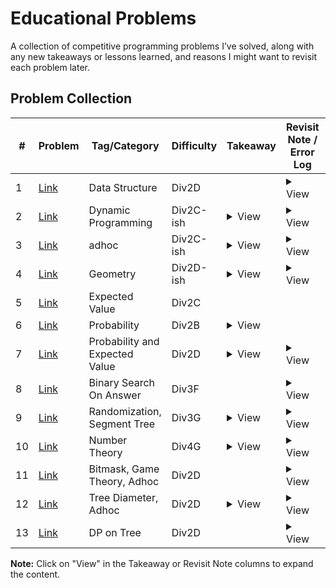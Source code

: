 # Educational Problems

A collection of competitive programming problems I’ve solved, along with any new takeaways or lessons learned, and reasons I might want to revisit each problem later.

## Problem Collection

| # | Problem | Tag/Category | Difficulty | Takeaway | Revisit Note / Error Log | Code Link |
|---|-------------|--------------|------------|----------|--------------------------|-----------|
| 1 | [Link](https://codeforces.com/contest/2102/problem/D) | Data Structure | Div2D |  | <details><summary>View</summary>Parity dependency with inversion count</details> | [Solution](./codes/solution1.cpp) |
| 2 | [Link](https://atcoder.jp/contests/arc087/tasks/arc087_b) | Dynamic Programming | Div2C-ish | <details><summary>View</summary>Multi Dimensional problems can be reduced to single dimensions if they or the operations on them are independent.</details> | <details><summary>View</summary>recall the negative value shift</details> | [Solution](./codes/solution2.cpp) |
| 3 | [Link](https://atcoder.jp/contests/arc092/tasks/arc092_a) | adhoc | Div2C-ish | <details><summary>View</summary>In set<int, greater<int>>, the upper bound and lower bound functions act reverse. For example, lower bound returns the largest element less that or equal</details> | <details><summary>View</summary>recall the sorting based on x and left to right sweep with set maintainances</details> | [Solution](./codes/solution3.cpp) |
| 4 | [Link](https://cses.fi/problemset/task/2192/) | Geometry | Div2D-ish | <details><summary>View</summary>The Ray Casting algorithm is used for Point-in-Polygon. The key is the 'General Position' principle: use a slightly tilted ray (e.g., to a point like {x+1, large_y}) to avoid ambiguous edge cases like hitting a vertex or a perfectly vertical/horizontal edge.</details> | <details><summary>View</summary>Recall the two main bugs: 1) A vertical ray is fragile and fails on vertex cases. 2) Checking for collinear segment intersection requires an *overlap* check, not a *containment* check. Also, always use long long for cross products.</details> | [Solution](./codes/solution4.cpp) |
| 5 | [Link](https://codeforces.com/contest/621/problem/C) | Expected Value | Div2C |  |  | [Solution](./codes/solution5.cpp) |
| 6 | [Link](https://codeforces.com/contest/312/problem/B) | Probability | Div2B | <details><summary>View</summary>Recognizing the repeating states and finding the recurrence relation or the geometric series. The formula for the sum of an infinite geometric series A + A*R + A*R^2 +... is A / (1 - R). This formula is valid as long as the absolute value of R is less than 1. Since R is a product of probabilities, it will always be between 0 and 1, so we can use the formula.</details> |  | [Solution](./codes/solution6.cpp) |
| 7 | [Link](https://codeforces.com/contest/518/problem/D) | Probability and Expected Value | Div2D | <details><summary>View</summary>memset is a C-style function that works by setting each byte of a memory block to a specific value.<br><br>How memset Works: When you call memset(dp, -1, ...), it fills every single byte of the dp array with the byte pattern for -1, which is 0xFF in two's complement.<br><br>How long double is Stored: Floating-point numbers (like float, double, and long double) are not stored as simple integers. They are stored using a specific format (like IEEE 754), which has separate parts for the sign, the exponent, and the mantissa.<br><br>The Conflict: The byte pattern 0xFFFFFF... does not represent the number -1.0 in the floating-point standard. Instead, that specific bit pattern represents a NaN (Not a Number) value.</details> | <details><summary>View</summary>Use visited array when dp stores real numbers. Also look into the base case in this implementation.</details> | [Solution](./codes/solution7.cpp) |
| 8 | [Link](https://codeforces.com/contest/2149/problem/F) | Binary Search On Answer | Div3F |  | <details><summary>View</summary>Started coding without understanding statement clearly. It said each rest will increase health point by one and I missed this part and started writing a wrong solution.</details> | [Solution](./codes/solution8.cpp) |
| 9 | [Link](https://codeforces.com/contest/2149/problem/G) | Randomization, Segment Tree | Div3G | <details><summary>View</summary>Always analyze bounds of answer. In this problem, the upper bound of answer was at most two candidates in each range.</details> | <details><summary>View</summary>Recall why does randomization works in this problem and the math behind the probability. &lt;br&gt;Recall the calculation of the chance of failure.&lt;br&gt;Declaring a visited array inside each query costed TLE. Instead I could create candidates set for simplicity of the implementation.</details> | [Solution](./codes/solution9.cpp) |
| 10 | [Link](https://codeforces.com/contest/2148/problem/G) | Number Theory | Div4G | <details><summary>View</summary>-Avoid unnecessary usage of sets if it can be handled with arrays with a few extra lines of code, specially when the complexity is tight-bound.</details> | <details><summary>View</summary>-Recall the next vector maintenance for previous state's answer</details> | [Solution](./codes/solution10.cpp) |
| 11 | [Link](https://codeforces.com/contest/2152/problem/D) | Bitmask, Game Theory, Adhoc | Div2D |  | <details><summary>View</summary>Recall how the (2^k + 1) form numbers matter the most and how we will eventually get a (2^k + 1) form number from numbers those are not in the form 2^k initially.</details> | [Solution](./codes/solution11.cpp) |
| 12 | [Link](https://codeforces.com/contest/2134/problem/D) | Tree Diameter, Adhoc | Div2D | <details><summary>View</summary>The diameter path can easily be stored using a parent array.</details> | <details><summary>View</summary>I was coding to find the last discovered node instead of the furthest node to find diameter.</details> | [Solution](./codes/solution12.cpp) |
| 13 | [Link](https://codeforces.com/contest/161/problem/D) | DP on Tree | Div2D |  | <details><summary>View</summary>Recall how rerooting was unnecessary in this problem.</details> | [Solution](./codes/solution13.cpp) |
<!-- PROBLEMS_TABLE_CONTENT -->

**Note:** Click on "View" in the Takeaway or Revisit Note columns to expand the content.

